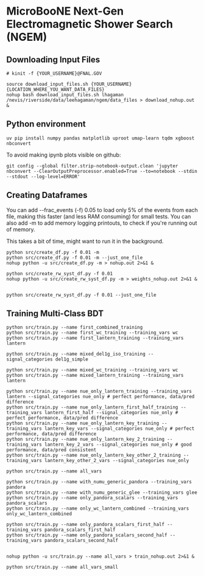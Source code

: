 # MicroBooNE Next-Gen Electromagnetic Shower Search (NGEM)


## Downloading Input Files
```
# kinit -f {YOUR_USERNAME}@FNAL.GOV

source download_input_files.sh {YOUR_USERNAME} {LOCATION_WHERE_YOU_WANT_DATA_FILES}
nohup bash download_input_files.sh lhagaman /nevis/riverside/data/leehagaman/ngem/data_files > download_nohup.out &
```

## Python environment
```
uv pip install numpy pandas matplotlib uproot umap-learn tqdm xgboost nbconvert
```

To avoid making ipynb plots visible on github:

```
git config --global filter.strip-notebook-output.clean 'jupyter nbconvert --ClearOutputPreprocessor.enabled=True --to=notebook --stdin --stdout --log-level=ERROR'
```

## Creating Dataframes
You can add --frac_events (-f) 0.05 to load only 5% of the events from each file, making this faster (and less RAM consuming) for small tests. You can also add -m to add memory logging printouts, to check if you're running out of memory.

This takes a bit of time, might want to run it in the background.

```
python src/create_df.py -f 0.01 -m
python src/create_df.py -f 0.01 -m --just_one_file
nohup python -u src/create_df.py -m > nohup.out 2>&1 &

python src/create_rw_syst_df.py -f 0.01
nohup python -u src/create_rw_syst_df.py -m > weights_nohup.out 2>&1 &


python src/create_rw_syst_df.py -f 0.01 --just_one_file

```

## Training Multi-Class BDT

```
python src/train.py --name first_combined_training
python src/train.py --name first_wc_training --training_vars wc
python src/train.py --name first_lantern_training --training_vars lantern

python src/train.py --name mixed_del1g_iso_training --signal_categories del1g_simple

python src/train.py --name mixed_wc_training --training_vars wc
python src/train.py --name mixed_lantern_training --training_vars lantern

python src/train.py --name nue_only_lantern_training --training_vars lantern --signal_categories nue_only # perfect performance, data/pred difference
python src/train.py --name nue_only_lantern_first_half_training --training_vars lantern_first_half --signal_categories nue_only # perfect performance, data/pred difference
python src/train.py --name nue_only_lantern_key_training --training_vars lantern_key_vars --signal_categories nue_only # perfect performance, data/pred difference
python src/train.py --name nue_only_lantern_key_2_training --training_vars lantern_key_2_vars --signal_categories nue_only # good performance, data/pred consistent
python src/train.py --name nue_only_lantern_key_other_2_training --training_vars lantern_key_other_2_vars --signal_categories nue_only

python src/train.py --name all_vars

python src/train.py --name with_numu_generic_pandora --training_vars pandora
python src/train.py --name with_numu_generic_glee --training_vars glee
python src/train.py --name only_pandora_scalars --training_vars pandora_scalars
python src/train.py --name only_wc_lantern_combined --training_vars only_wc_lantern_combined

python src/train.py --name only_pandora_scalars_first_half --training_vars pandora_scalars_first_half
python src/train.py --name only_pandora_scalars_second_half --training_vars pandora_scalars_second_half


nohup python -u src/train.py --name all_vars > train_nohup.out 2>&1 &

python src/train.py --name all_vars_small

```

